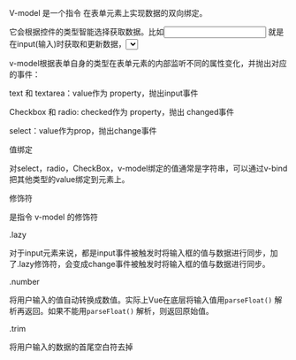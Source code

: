 V-model 是一个指令 在表单元素上实现数据的双向绑定。

它会根据控件的类型智能选择获取数据。比如<input> 就是在input(输入)时获取和更新数据，<select>就是在select(选择)时获取和更新数据

v-model根据表单自身的类型在表单元素的内部监听不同的属性变化，并抛出对应的事件：

text 和 textarea：value作为 property，抛出input事件

Checkbox 和 radio:  checked作为 property，抛出 changed事件

select：value作为prop，抛出change事件



值绑定

对select，radio，CheckBox，v-model绑定的值通常是字符串，可以通过v-bind把其他类型的value绑定到元素上。



修饰符

是指令 v-model 的修饰符

.lazy

对于input元素来说，都是input事件被触发时将输入框的值与数据进行同步，加了.lazy修饰符，会变成change事件被触发时将输入框的值与数据进行同步。

.number

将用户输入的值自动转换成数值。实际上Vue在底层将输入值用`parseFloat()` 解析再返回。如果不能用`parseFloat()` 解析，则返回原始值。

.trim

将用户输入的数据的首尾空白符去掉